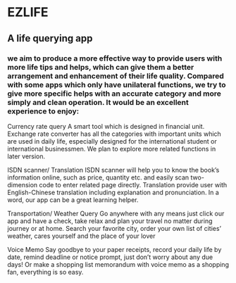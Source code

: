 # EZLIFE

## A life querying app 

### we aim to produce a more effective way to provide users with more life tips and helps, which can give them a better arrangement and enhancement of their life quality. Compared with some apps which only have unilateral functions, we try to give more specific helps with an accurate category and more simply and clean operation. It would be an excellent experience to enjoy:

Currency rate query
A smart tool which is designed in financial unit. Exchange rate converter has all the categories with important units which are used in daily life, especially designed for the international student or international businessmen. We plan to explore more related functions in later version.

ISDN scanner/ Translation
ISDN scanner will help you to know the book’s information online, such as price, quantity etc. and easily scan two-dimension code to enter related page directly. Translation provide user with English-Chinese translation including explanation and pronunciation. In a word, our app can be a great learning helper.

Transportation/ Weather Query 
Go anywhere with any means just click our app and have a check, take relax and plan your travel no matter during journey or at home. Search your favorite city, order your own list of cities’ weather, cares yourself and the place of your lover

Voice Memo
Say goodbye to your paper receipts, record your daily life by date, remind deadline or notice prompt, just don’t worry about any due days! Or make a shopping list memorandum with voice memo as a shopping fan, everything is so easy.
